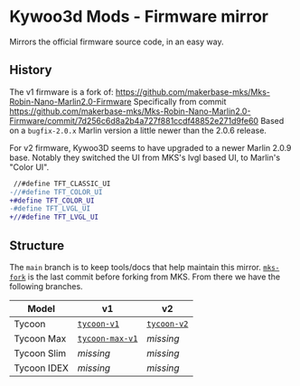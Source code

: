# Kywoo3d Mods - Firmware mirror

Mirrors the official firmware source code, in an easy way.

## History

The v1 firmware is a fork of: https://github.com/makerbase-mks/Mks-Robin-Nano-Marlin2.0-Firmware
Specifically from commit https://github.com/makerbase-mks/Mks-Robin-Nano-Marlin2.0-Firmware/commit/7d256c6d8a2b4a727f881ccdf48852e271d9fe60
Based on a `bugfix-2.0.x` Marlin version a little newer than the 2.0.6 release.

For v2 firmware, Kywoo3D seems to have upgraded to a newer Marlin 2.0.9 base.
Notably they switched the UI from MKS's lvgl based UI, to Marlin's "Color UI".

```diff
 //#define TFT_CLASSIC_UI
-//#define TFT_COLOR_UI
+#define TFT_COLOR_UI
-#define TFT_LVGL_UI
+//#define TFT_LVGL_UI
```

## Structure

The `main` branch is to keep tools/docs that help maintain this mirror.
[`mks-fork`](https://github.com/Kywoo3D-Mods/firmware-mirror/tree/mks-fork) is the last commit before forking from MKS.
From there we have the following branches.

|Model|v1|v2|
|---|---|---|
|Tycoon|[`tycoon-v1`](https://github.com/Kywoo3D-Mods/firmware-mirror/tree/tycoon-v1)|[`tycoon-v2`](https://github.com/Kywoo3D-Mods/firmware-mirror/tree/tycoon-v2)|
|Tycoon Max|[`tycoon-max-v1`](https://github.com/Kywoo3D-Mods/firmware-mirror/tree/tycoon-max-v1)|_missing_|
|Tycoon Slim|_missing_|_missing_|
|Tycoon IDEX|_missing_|_missing_|
